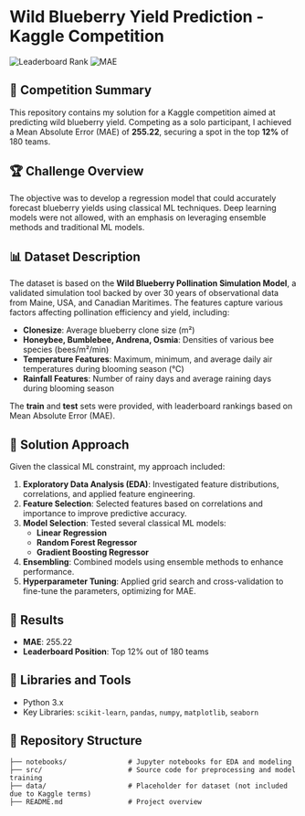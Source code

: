 # Wild Blueberry Yield Prediction - Kaggle Competition

![Leaderboard Rank](https://img.shields.io/badge/Leaderboard%20Rank-Top%2012%25-brightgreen)
![MAE](https://img.shields.io/badge/MAE-255.22-blue)

## 📘 Competition Summary
This repository contains my solution for a Kaggle competition aimed at predicting wild blueberry yield. Competing as a solo participant, I achieved a Mean Absolute Error (MAE) of **255.22**, securing a spot in the top **12%** of 180 teams.

## 🏆 Challenge Overview
The objective was to develop a regression model that could accurately forecast blueberry yields using classical ML techniques. Deep learning models were not allowed, with an emphasis on leveraging ensemble methods and traditional ML models.

## 📊 Dataset Description
The dataset is based on the **Wild Blueberry Pollination Simulation Model**, a validated simulation tool backed by over 30 years of observational data from Maine, USA, and Canadian Maritimes. The features capture various factors affecting pollination efficiency and yield, including:

- **Clonesize**: Average blueberry clone size (m²)
- **Honeybee, Bumblebee, Andrena, Osmia**: Densities of various bee species (bees/m²/min)
- **Temperature Features**: Maximum, minimum, and average daily air temperatures during blooming season (°C)
- **Rainfall Features**: Number of rainy days and average raining days during blooming season

The **train** and **test** sets were provided, with leaderboard rankings based on Mean Absolute Error (MAE).

## 🧩 Solution Approach

Given the classical ML constraint, my approach included:

1. **Exploratory Data Analysis (EDA)**: Investigated feature distributions, correlations, and applied feature engineering.
2. **Feature Selection**: Selected features based on correlations and importance to improve predictive accuracy.
3. **Model Selection**: Tested several classical ML models:
   - **Linear Regression**
   - **Random Forest Regressor**
   - **Gradient Boosting Regressor**
4. **Ensembling**: Combined models using ensemble methods to enhance performance.
5. **Hyperparameter Tuning**: Applied grid search and cross-validation to fine-tune the parameters, optimizing for MAE.

## 🚀 Results
- **MAE**: 255.22
- **Leaderboard Position**: Top 12% out of 180 teams

## 🔧 Libraries and Tools
- Python 3.x
- Key Libraries: `scikit-learn`, `pandas`, `numpy`, `matplotlib`, `seaborn`

## 📂 Repository Structure
```plaintext
├── notebooks/               # Jupyter notebooks for EDA and modeling
├── src/                     # Source code for preprocessing and model training
├── data/                    # Placeholder for dataset (not included due to Kaggle terms)
├── README.md                # Project overview
